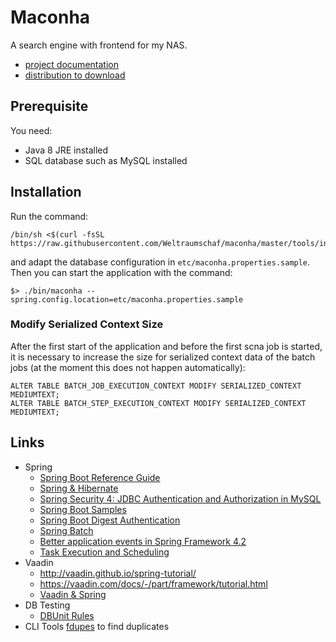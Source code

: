 # Maconha

A search engine with frontend for my NAS.

* [project documentation](https://ci.weltraumschaf.de/job/maconha/site/)
* [distribution to download](https://ci.weltraumschaf.de/job/maconha/lastSuccessfulBuild/artifact/target/maconha-dsitribution-1.0.0-SNAPSHOT.tar.bz2)

## Prerequisite

You need:

* Java 8 JRE installed
* SQL database such as MySQL installed

## Installation

Run the command:
```
/bin/sh <$(curl -fsSL https://raw.githubusercontent.com/Weltraumschaf/maconha/master/tools/install.sh)
```

and adapt the database configuration in `etc/maconha.properties.sample`.
Then you can start the application with the command:

```
$> ./bin/maconha --spring.config.location=etc/maconha.properties.sample
```
    
### Modify Serialized Context Size
 
After the first start of the application and before the first scna job is started, it is necessary to increase the size
for serialized context data of the batch jobs (at the moment this does not happen automatically):

```
ALTER TABLE BATCH_JOB_EXECUTION_CONTEXT MODIFY SERIALIZED_CONTEXT MEDIUMTEXT;
ALTER TABLE BATCH_STEP_EXECUTION_CONTEXT MODIFY SERIALIZED_CONTEXT MEDIUMTEXT;
```

## Links

- Spring
    - [Spring Boot Reference Guide](http://docs.spring.io/spring-boot/docs/1.5.3.RELEASE/reference/htmlsingle/)
    - [Spring & Hibernate](http://websystique.com/springmvc/spring-4-mvc-and-hibernate4-integration-example-using-annotations/)
    - [Spring Security 4: JDBC Authentication and Authorization in MySQL](https://dzone.com/articles/spring-security-4-authenticate-and-authorize-users)
    - [Spring Boot Samples](https://github.com/spring-projects/spring-boot/tree/master/spring-boot-samples)
    - [Spring Boot Digest Authentication](http://stackoverflow.com/questions/33918432/digest-auth-in-spring-security-with-rest-and-javaconfig)
    - [Spring Batch](http://projects.spring.io/spring-batch/)
    - [Better application events in Spring Framework 4.2](https://spring.io/blog/2015/02/11/better-application-events-in-spring-framework-4-2)
    - [Task Execution and Scheduling](http://docs.spring.io/spring/docs/current/spring-framework-reference/html/scheduling.html#scheduling-annotation-support-scheduled)
- Vaadin
    - <http://vaadin.github.io/spring-tutorial/>
    - <https://vaadin.com/docs/-/part/framework/tutorial.html>
    - [Vaadin & Spring](https://vaadin.com/spring)
- DB Testing
    - [DBUnit Rules](https://rpestano.wordpress.com/2016/06/20/ruling-database-testing-with-dbunit-rules/)
- CLI Tools
    [fdupes](https://github.com/adrianlopezroche/fdupes) to find duplicates